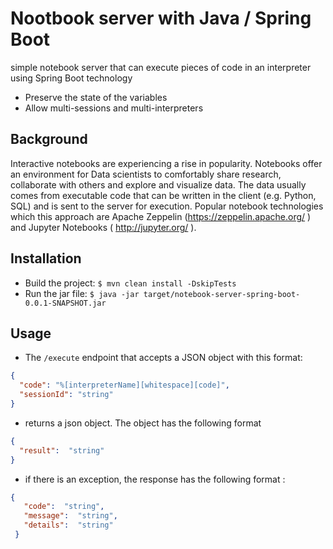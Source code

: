 # Nootbook server with Java / Spring Boot
simple notebook server that can execute pieces of code in an interpreter using Spring Boot technology
* Preserve the state of the variables
* Allow multi-sessions and multi-interpreters

## Background
Interactive notebooks are experiencing a rise in popularity. Notebooks offer an environment for Data scientists to comfortably share research, collaborate with others and explore and visualize data. The data usually comes from executable code that can be written in the client (e.g. Python, SQL) and is sent to the server for execution. Popular notebook technologies which this approach are Apache Zeppelin (https://zeppelin.apache.org/  ) and Jupyter Notebooks (  http://jupyter.org/ ).

## Installation
- Build the project:  `$ mvn clean install -DskipTests`
- Run the jar file: `$ java -jar target/notebook-server-spring-boot-0.0.1-SNAPSHOT.jar`
  
## Usage 
 - The `/execute` endpoint that accepts a JSON object with this format:
  ```json
  {
    "code": "%[interpreterName][whitespace][code]",
    "sessionId": "string"
  }
  ```
  
 - returns a json object. The object has the following format 
  ```json
  {
    "result":  "string"
  }
 ```
  - if there is an exception, the response has the following format : 
 ```json
 {
    "code":  "string",
    "message":  "string",
    "details":  "string"
  }
  ````
